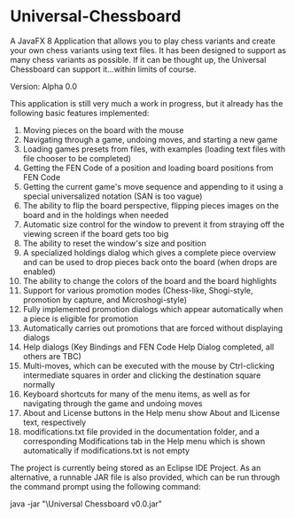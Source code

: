 # Universal-Chessboard
A JavaFX 8 Application that allows you to play chess variants and create your own chess variants using text files. It has been designed to support as many chess variants as possible. If it can be thought up, the Universal Chessboard can support it...within limits of course.

Version: Alpha 0.0

This application is still very much a work in progress, but it already has the following basic features implemented:
1. Moving pieces on the board with the mouse
2. Navigating through a game, undoing moves, and starting a new game
3. Loading games presets from files, with examples (loading text files with file chooser to be completed)
4. Getting the FEN Code of a position and loading board positions from FEN Code
5. Getting the current game's move sequence and appending to it using a special universalized notation (SAN is too vague)
6. The ability to flip the board perspective, flipping pieces images on the board and in the holdings when needed
7. Automatic size control for the window to prevent it from straying off the viewing screen if the board gets too big
8. The ability to reset the window's size and position
9. A specialized holdings dialog which gives a complete piece overview and can be used to drop pieces back onto the board (when drops are enabled)
10. The ability to change the colors of the board and the board highlights
11. Support for various promotion modes (Chess-like, Shogi-style, promotion by capture, and Microshogi-style)
12. Fully implemented promotion dialogs which appear automatically when a piece is eligible for promotion
13. Automatically carries out promotions that are forced without displaying dialogs
14. Help dialogs (Key Bindings and FEN Code Help Dialog completed, all others are TBC)
15. Multi-moves, which can be executed with the mouse by Ctrl-clicking intermediate squares in order and clicking the destination square normally
16. Keyboard shortcuts for many of the menu items, as well as for navigating through the game and undoing moves
17. About and License buttons in the Help menu show About and lLicense text, respectively
18. modifications.txt file provided in the documentation folder, and a corresponding Modifications tab in the Help menu which is shown automatically if modifications.txt is not empty

The project is currently being stored as an Eclipse IDE Project. As an alternative, a runnable JAR file is also provided, which can be run through the command prompt using the following command:

java -jar "<path to file>\Universal Chessboard v0.0.jar"
